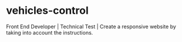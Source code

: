 # vehicles-control
Front End Developer | Technical Test | Create a responsive website by taking into account the instructions.
